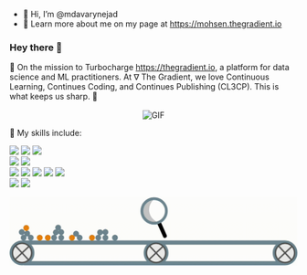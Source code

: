 - 👋 Hi, I’m @mdavarynejad
- 👀 Learn more about me on my page at https://mohsen.thegradient.io

### Hey there 👋

🚀 On the mission to Turbocharge https://thegradient.io, a platform for data science and ML practitioners. At ∇ The Gradient, we love Continuous Learning, Continues Coding, and Continues Publishing (CL3CP). This is what keeps us sharp. 🚀

<p align="center">
<img align="center" alt="GIF" src="https://raw.githubusercontent.com/mdavarynejad/mdavarynejad/main/assets/coding-freak.gif" width="500" height="300" />
</p>


💬 My skills include:
<p>
  <img src="https://img.shields.io/badge/Python-3776AB?style=for-the-badge&logo=python&logoColor=white" />  
  <img src="https://img.shields.io/badge/R-276DC3?style=for-the-badge&logo=r&logoColor=white"/>
  <img src="https://img.shields.io/badge/Java-ED8B00?style=for-the-badge&logo=java&logoColor=white"/><br/>
  <img src="https://img.shields.io/badge/MySQL-005C84?style=for-the-badge&logo=mysql&logoColor=white"/>
  <img src="https://img.shields.io/badge/PostgreSQL-316192?style=for-the-badge&logo=postgresql&logoColor=white"/><br/>
  <img src="https://img.shields.io/badge/Pandas-2C2D72?style=for-the-badge&logo=pandas&logoColor=white"/>
  <img src="https://img.shields.io/badge/Numpy-777BB4?style=for-the-badge&logo=numpy&logoColor=white"/>
  <img src="https://img.shields.io/badge/scikit_learn-F7931E?style=for-the-badge&logo=scikit-learn&logoColor=white"/>
  <img src="https://img.shields.io/badge/scipy-grey?style=for-the-badge&logo=scipy"/>
  <img src="https://img.shields.io/badge/PyTorch-EE4C2C?style=for-the-badge&logo=PyTorch&logoColor=white"/><br/>
  <img src="https://img.shields.io/badge/databricks-777BB4?style=for-the-badge&logo=databricks&logoColor=white"/>
  <img src="https://img.shields.io/badge/mlflow-grey?style=for-the-badge&logo=mlflow"/>
</p>

<p align="center">
<img align="center" alt="GIF" src="https://github.com/mdavarynejad/mdavarynejad/blob/main/anim.gif"/>
</p>
